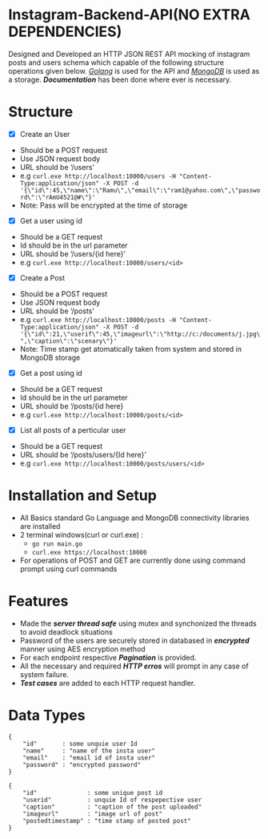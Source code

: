 # Instagram-Backend-API(NO EXTRA DEPENDENCIES)

Designed and Developed an HTTP JSON REST API mocking of instagram posts and users schema which capable of the following structure operations given below. 
[*Golang*](https://golang.org/) is used for the API and [*MongoDB*](https://docs.mongodb.com/manual/tutorial/) is used as a storage. ***Documentation*** has been done where ever is necessary.

# Structure
- [x] Create an User
* Should be a POST request
* Use JSON request body
* URL should be ‘/users'
* e.g ``` curl.exe http://localhost:10000/users -H "Content-Type:application/json" -X POST -d '{\"id\":45,\"name\":\"Ramu\",\"email\":\"ram1@yahoo.com\",\"password\":\"rAmU4521@#\"}' ``` 
* Note: Pass will be encrypted at the time of storage

- [x] Get a user using id
* Should be a GET request
* Id should be in the url parameter
* URL should be ‘/users/{id here}’
* e.g ``` curl.exe http://localhost:10000/users/<id> ```
  
- [x] Create a Post
* Should be a POST request
* Use JSON request body
* URL should be ‘/posts'
* e.g ``` curl.exe http://localhost:10000/posts -H "Content-Type:application/json" -X POST -d '{\"id\":21,\"userif\":45,\"imageurl\":\"http://c:/documents/j.jpg\",\"caption\":\"scenary\"}' ``` 
* Note: Time stamp get atomatically taken from system and stored in MongoDB storage

  
- [x] Get a post using id
* Should be a GET request
* Id should be in the url parameter
* URL should be ‘/posts/{id here}
* e.g ``` curl.exe http://localhost:10000/posts/<id> ```
  
- [x] List all posts of a perticular user
* Should be a GET request
* URL should be ‘/posts/users/{Id here}'
* e.g ``` curl.exe http://localhost:10000/posts/users/<id> ```

# Installation and Setup
- All Basics standard Go Language and MongoDB connectivity libraries are installed
- 2 terminal windows(curl or curl.exe) : 
  - ``` go run main.go ```
  - ``` curl.exe https://localhost:10000 ```
- For operations of POST and GET are currently done using command prompt using curl commands

# Features
- Made the ***server thread safe*** using mutex and synchonized the threads to avoid deadlock situations
- Password of the users are securely stored in databased in ***encrypted*** manner using AES encryption method
- For each endpoint respective ***Pagination*** is provided.
- All the necessary and required ***HTTP erros*** will prompt in any case of system failure.
- ***Test cases*** are added to each HTTP request handler.

# Data Types
```
{
	"id"       : some unquie user Id
	"name"     : "name of the insta user"
	"email"    : "email id of insta user"
	"password" : "encrypted password"
}
```
```
{
	"id"              : some unique post id
	"userid"          : unquie Id of respepective user
	"caption"         : "caption of the post uploaded"
	"imageurl"        : "image url of post"
	"postedtimestamp" : "time stamp of posted post"
}
```
